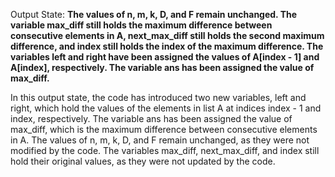 Output State: **The values of n, m, k, D, and F remain unchanged. The variable max_diff still holds the maximum difference between consecutive elements in A, next_max_diff still holds the second maximum difference, and index still holds the index of the maximum difference. The variables left and right have been assigned the values of A[index - 1] and A[index], respectively. The variable ans has been assigned the value of max_diff.**

In this output state, the code has introduced two new variables, left and right, which hold the values of the elements in list A at indices index - 1 and index, respectively. The variable ans has been assigned the value of max_diff, which is the maximum difference between consecutive elements in A. The values of n, m, k, D, and F remain unchanged, as they were not modified by the code. The variables max_diff, next_max_diff, and index still hold their original values, as they were not updated by the code.